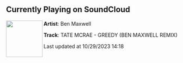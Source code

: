 ## Currently Playing on SoundCloud

[<img align="left" width="100" src="https://i1.sndcdn.com/artworks-hSCu1ychhDfpSnwc-dPTCyw-t500x500.jpg">](https://soundcloud.com/benmaxwellmusic/tate-mcrae-greedy-ben-maxwell-remix)

**Artist**: Ben Maxwell 

**Track**: TATE MCRAE - GREEDY (BEN MAXWELL REMIX)

Last updated at 10/29/2023 14:18
